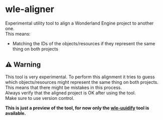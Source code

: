 # wle-aligner

Experimental utility tool to align a Wonderland Engine project to another one.  
This means:
- Matching the IDs of the objects/resources if they represent the same thing on both projects

## :warning: Warning
This tool is very experimental.
To perform this alignment it tries to guess which objects/resources might represent the same thing on both projects. This means that there might be mistakes in this process.  
Always verify that the aligned project is OK after using the tool.  
Make sure to use version control.

**This is just a preview of the tool, for now only the [wle-uuidify](#wle-uuidify) tool is available.**